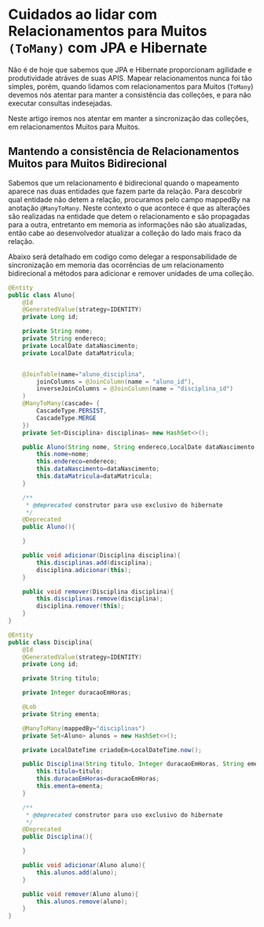 # Cuidados ao lidar com Relacionamentos para Muitos `(ToMany)` com JPA e Hibernate

Não é de hoje que sabemos que JPA e Hibernate proporcionam agilidade e produtividade atráves de suas APIS. Mapear relacionamentos nunca foi tão simples, porém, quando lidamos com relacionamentos para Muitos (`ToMany`) devemos nós atentar para manter a consistência das colleções, e para não executar consultas indesejadas. 

Neste artigo iremos nos atentar em manter a sincronização das colleções, em relacionamentos Muitos para Muitos.

## Mantendo a consistência de Relacionamentos Muitos para Muitos Bidirecional

Sabemos que um relacionamento é bidirecional quando o mapeamento aparece nas duas entidades que fazem parte da relação. Para descobrir qual entidade não detem a relação, procuramos pelo campo mappedBy na anotação `@ManyToMany`. Neste contexto o que acontece é que as alterações são realizadas na entidade que detem o relacionamento e são propagadas para a outra, entretanto em memoria as informações não são atualizadas, então cabe ao desenvolvedor atualizar a colleção do lado mais fraco da relação.

Abaixo será detalhado em codigo como delegar a responsabilidade de sincronização em memoria das ocorrências de um relacionamento bidirecional a  métodos para adicionar e remover unidades de uma colleção.


```java
@Entity
public class Aluno{
    @Id
    @GeneratedValue(strategy=IDENTITY)
    private Long id;

    private String nome;
    private String endereco;
    private LocalDate dataNascimento;
    private LocalDate dataMatricula;


    @JoinTable(name="aluno_disciplina",
        joinColumns = @JoinColumn(name = "aluno_id"),
        inverseJoinColumns = @JoinColumn(name = "disciplina_id")
    )
    @ManyToMany(cascade= {
        CascadeType.PERSIST,
        CascadeType.MERGE
    })
    private Set<Disciplina> disciplinas= new HashSet<>();

    public Aluno(String nome, String endereco,LocalDate dataNascimento,LocalDate dataMatricula){
        this.nome=nome;
        this.endereco=endereco;
        this.dataNascimento=dataNascimento;
        this.dataMatricula=dataMatricula;
    }

    /**
     * @deprecated construtor para uso exclusivo do hibernate
     */
    @Deprecated
    public Aluno(){

    }

    public void adicionar(Disciplina disciplina){
        this.disciplinas.add(disciplina);
        disciplina.adicionar(this);
    }

    public void remover(Disciplina disciplina){
        this.disciplinas.remove(disciplina);
        disciplina.remover(this);
    }
}
```

```java
@Entity
public class Disciplina{
    @Id
    @GeneratedValue(strategy=IDENTITY)
    private Long id;

    private String titulo;

    private Integer duracaoEmHoras;

    @Lob
    private String ementa;

    @ManyToMany(mappedBy="disciplinas")
    private Set<Aluno> alunos = new HashSet<>();

    private LocalDateTime criadoEm=LocalDateTime.now();

    public Disciplina(String titulo, Integer duracaoEmHoras, String ementa){
        this.titulo=titulo;
        this.duracaoEmHoras=duracaoEmHoras;
        this.ementa=ementa;
    }

    /**
     * @deprecated construtor para uso exclusivo do hibernate
     */
    @Deprecated
    public Disciplina(){

    }

    public void adicionar(Aluno aluno){
        this.alunos.add(aluno);
    }

    public void remover(Aluno aluno){
        this.alunos.remove(aluno);
    }
}
```